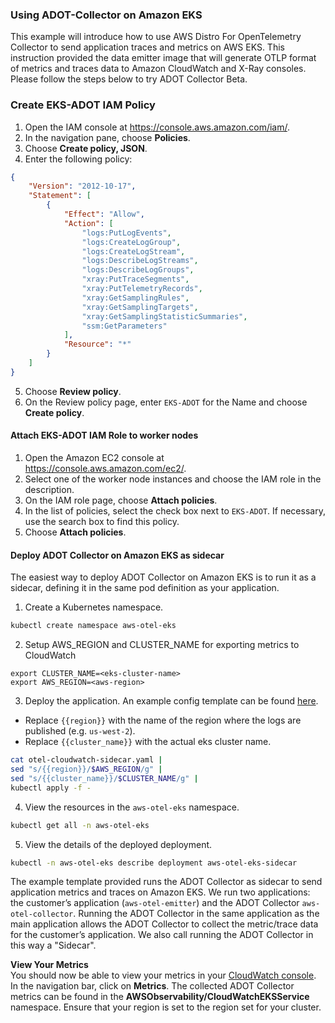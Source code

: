 ### Using ADOT-Collector on Amazon EKS

This example will introduce how to use AWS Distro For OpenTelemetry Collector to send application traces and metrics on AWS EKS. This instruction provided the data emitter image that will generate OTLP format of metrics and traces data to Amazon CloudWatch and X-Ray consoles.  Please follow the steps below to try ADOT Collector Beta.

### Create EKS-ADOT IAM Policy 
1. Open the IAM console at https://console.aws.amazon.com/iam/.
2. In the navigation pane, choose **Policies**.
3. Choose **Create policy, JSON**.
4. Enter the following policy:
```json
{
	"Version": "2012-10-17",
	"Statement": [
		{
			"Effect": "Allow",
			"Action": [
				"logs:PutLogEvents",
				"logs:CreateLogGroup",
				"logs:CreateLogStream",
				"logs:DescribeLogStreams",
				"logs:DescribeLogGroups",
				"xray:PutTraceSegments",
				"xray:PutTelemetryRecords",
				"xray:GetSamplingRules",
				"xray:GetSamplingTargets",
				"xray:GetSamplingStatisticSummaries",
				"ssm:GetParameters"
			],
			"Resource": "*"
		}
	]
}
```
5. Choose **Review policy**.
6. On the Review policy page, enter `EKS-ADOT` for the Name and choose **Create policy**.

#### Attach EKS-ADOT IAM Role to worker nodes
1. Open the Amazon EC2 console at https://console.aws.amazon.com/ec2/.
2. Select one of the worker node instances and choose the IAM role in the description.
3. On the IAM role page, choose **Attach policies**.
4. In the list of policies, select the check box next to `EKS-ADOT`. If necessary, use the search box to find this policy.
5. Choose **Attach policies**.

#### Deploy ADOT Collector on Amazon EKS as sidecar
The easiest way to deploy ADOT Collector on Amazon EKS is to run it as a sidecar, defining it in the same pod definition as your application.

1. Create a Kubernetes namespace.
```bash
kubectl create namespace aws-otel-eks
```

2. Setup AWS_REGION and CLUSTER_NAME for exporting metrics to CloudWatch
```
export CLUSTER_NAME=<eks-cluster-name>
export AWS_REGION=<aws-region>
```

3. Deploy the application. An example config template can be found [here](../../deployment-template/eks/otel-cloudwatch-sidecar.yaml).
* Replace `{{region}}` with the name of the region where the logs are published (e.g. `us-west-2`).
* Replace `{{cluster_name}}` with the actual eks cluster name.
```bash
cat otel-cloudwatch-sidecar.yaml |
sed "s/{{region}}/$AWS_REGION/g" | 
sed "s/{{cluster_name}}/$CLUSTER_NAME/g" |
kubectl apply -f - 
```
4. View the resources in the `aws-otel-eks` namespace.
```bash
kubectl get all -n aws-otel-eks
```
5. View the details of the deployed deployment.
```bash
kubectl -n aws-otel-eks describe deployment aws-otel-eks-sidecar
```

The example template provided runs the ADOT Collector as sidecar to send application metrics and traces on Amazon EKS. We run two applications: the customer’s application (`aws-otel-emitter`) and the ADOT Collector `aws-otel-collector`. Running the ADOT Collector in the same application as the main application allows the ADOT Collector to collect the metric/trace data for the customer’s application. We also call running the ADOT Collector in this way a "Sidecar". 

**View Your Metrics**  
You should now be able to view your metrics in your [CloudWatch console](https://console.aws.amazon.com/cloudwatch/). In the navigation bar, click on **Metrics**. The collected ADOT Collector metrics can be found in the **AWSObservability/CloudWatchEKSService** namespace. Ensure that your region is set to the region set for your cluster.
